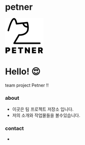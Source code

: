 # petner
![url_img](https://github.com/kostapetner/petner/blob/master/src/main/webapp/resources/images/header_logo.png?raw=true)
#
# Hello! 😍
team project Petner !!

### about
* 이곳은 팀 프로젝트 저장소 입니다.
* 저의 소개와 작업물들을 볼수있습니다.

### contact
* 
